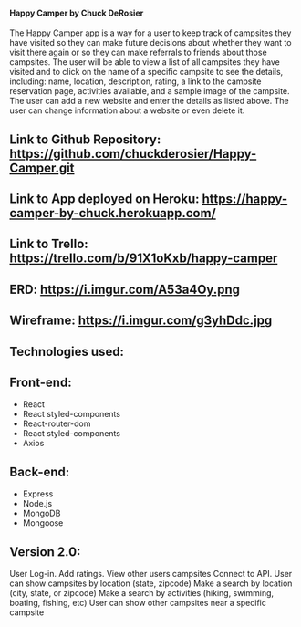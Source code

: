 #### Happy Camper by Chuck DeRosier

The Happy Camper app is a way for a user to keep track of campsites they have visited so they can make future decisions about whether they want to visit there again or so they can make referrals to friends about those campsites.
The user will be able to view a list of all campsites they have visited and to click on the name of a specific campsite to see the details, including: name, location, description, rating, a link to the campsite reservation page, activities available, and a sample image of the campsite.
The user can add a new website and enter the details as listed above.
The user can change information about a website or even delete it.

## Link to Github Repository: https://github.com/chuckderosier/Happy-Camper.git

## Link to App deployed on Heroku: https://happy-camper-by-chuck.herokuapp.com/

## Link to Trello: https://trello.com/b/91X1oKxb/happy-camper

## ERD: https://i.imgur.com/A53a4Oy.png

## Wireframe: https://i.imgur.com/g3yhDdc.jpg

## Technologies used: 
## Front-end:
- React
- React styled-components
- React-router-dom 
- React styled-components 
- Axios
## Back-end:
- Express
- Node.js
- MongoDB
- Mongoose

## Version 2.0:
User Log-in.
Add ratings.
View other users campsites
Connect to API.
User can show campsites by location (state, zipcode)
Make a search by location (city, state, or zipcode)
Make a search by activities (hiking, swimming, boating, fishing, etc)
User can show other campsites near a specific campsite